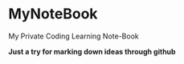 # MyNoteBook
My Private Coding Learning Note-Book

**Just a try for marking down ideas through github**